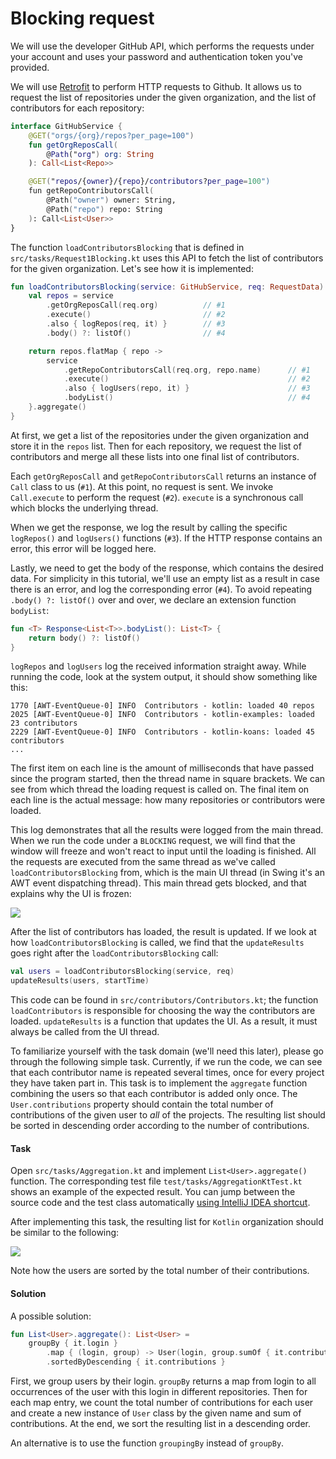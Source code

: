 # Blocking request

We will use the developer GitHub API, which performs the requests under your account
and uses your password and authentication token you've provided.

We will use [Retrofit](https://square.github.io/retrofit/) to perform HTTP requests to Github.
It allows us to request the list of repositories under the given organization,
and the list of contributors for each repository:

```kotlin
interface GitHubService {
    @GET("orgs/{org}/repos?per_page=100")
    fun getOrgReposCall(
        @Path("org") org: String
    ): Call<List<Repo>>

    @GET("repos/{owner}/{repo}/contributors?per_page=100")
    fun getRepoContributorsCall(
        @Path("owner") owner: String,
        @Path("repo") repo: String
    ): Call<List<User>>
}
```

The function `loadContributorsBlocking` that is defined in `src/tasks/Request1Blocking.kt`
uses this API to fetch the list of contributors for the given organization.
Let's see how it is implemented:

```kotlin
fun loadContributorsBlocking(service: GitHubService, req: RequestData) : List<User> {
    val repos = service
        .getOrgReposCall(req.org)          // #1
        .execute()                         // #2
        .also { logRepos(req, it) }        // #3
        .body() ?: listOf()                // #4

    return repos.flatMap { repo ->
        service
            .getRepoContributorsCall(req.org, repo.name)      // #1
            .execute()                                        // #2
            .also { logUsers(repo, it) }                      // #3
            .bodyList()                                       // #4
    }.aggregate()
}
```

At first, we get a list of the repositories under the given organization and store it in the `repos` list.
Then for each repository, we request the list of contributors and merge all these lists into one final list
of contributors.

Each `getOrgReposCall` and `getRepoContributorsCall` returns an instance of `Call` class to us (`#1`).
At this point, no request is sent. 
We invoke `Call.execute` to perform the request (`#2`).
`execute` is a synchronous call which blocks the underlying thread.

When we get the response, we log the result by calling the specific `logRepos()` and `logUsers()` functions (`#3`).
If the HTTP response contains an error, this error will be logged here.

Lastly, we need to get the body of the response, which contains the desired data.
For simplicity in this tutorial, we'll use an empty list as a result in case
there is an error, and log the corresponding error (`#4`).
To avoid repeating `.body() ?: listOf()` over and over, 
we declare an extension function `bodyList`:

```kotlin
fun <T> Response<List<T>>.bodyList(): List<T> {
    return body() ?: listOf()
}
```   

`logRepos` and `logUsers` log the received information straight away.
While running the code, look at the system output, it should show something like this:

```
1770 [AWT-EventQueue-0] INFO  Contributors - kotlin: loaded 40 repos
2025 [AWT-EventQueue-0] INFO  Contributors - kotlin-examples: loaded 23 contributors
2229 [AWT-EventQueue-0] INFO  Contributors - kotlin-koans: loaded 45 contributors
...
```

The first item on each line is the amount of milliseconds that have passed since the program started, then the thread name in square brackets.
We can see from which thread the loading request is called on.
The final item on each line is the actual message: how many repositories or contributors were loaded.

This log demonstrates that all the results were logged from the main thread.
When we run the code under a `BLOCKING` request, we will find that the window will freeze and won't react to input
until the loading is finished.
All the requests are executed from the same thread as we've called `loadContributorsBlocking` from,
which is the main UI thread (in Swing it's an AWT event dispatching thread).
This main thread gets blocked, and that explains why the UI is frozen:

![](./assets/2-blocking/Blocking.png)

After the list of contributors has loaded, the result is updated.
If we look at how `loadContributorsBlocking` is called, we find that the `updateResults` goes right
after the `loadContributorsBlocking` call:

```kotlin
val users = loadContributorsBlocking(service, req)
updateResults(users, startTime)
```

This code can be found in `src/contributors/Contributors.kt`;
the function `loadContributors` is responsible for choosing the way
the contributors are loaded.
`updateResults` is a function that updates the UI.
As a result, it must always be called from the UI thread.

To familiarize yourself with the task domain (we'll need this later), please go through the following simple task.
Currently, if we run the code, we can see that each contributor name is repeated several times, once for every
project they have taken part in. This task is to implement the `aggregate` function combining the users so that each 
contributor is added only once. The `User.contributions` property should contain the total number of contributions
of the given user to *all* of the projects.
The resulting list should be sorted in descending order according to the number of contributions.

#### Task

Open `src/tasks/Aggregation.kt` and implement `List<User>.aggregate()` function.
The corresponding test file `test/tasks/AggregationKtTest.kt` shows an example of the expected result.
You can jump between the source code and the test class automatically [using IntelliJ IDEA
shortcut](https://www.jetbrains.com/help/idea/create-tests.html#test-code-navigation).

After implementing this task, the resulting list for `Kotlin` organization should be similar to the following:

![](./assets/2-blocking/Aggregate.png)

Note how the users are sorted by the total number of their contributions.  


#### Solution

A possible solution:

```kotlin
fun List<User>.aggregate(): List<User> =
    groupBy { it.login }
        .map { (login, group) -> User(login, group.sumOf { it.contributions }) }
        .sortedByDescending { it.contributions }
```

First, we group users by their login.
`groupBy` returns a map from login to all occurrences of the user with this login in different repositories.
Then for each map entry, we count the total number of contributions for each user and 
create a new instance of `User` class by the given name and sum of contributions.
At the end, we sort the resulting list in a descending order.

An alternative is to use the function `groupingBy` instead of `groupBy`.
